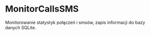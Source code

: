 # MonitorCallsSMS
Monitorowanie statystyk połączeń i smsów, zapis informacji do bazy danych SQLite.
